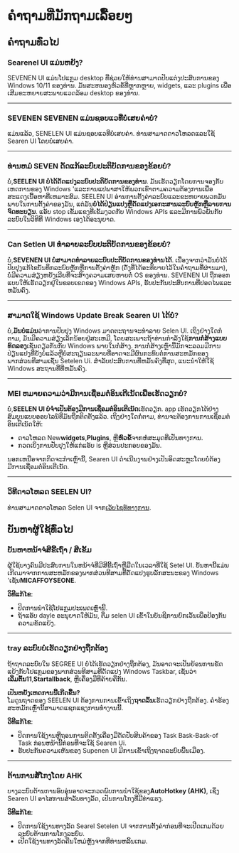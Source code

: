 # **ຄໍາຖາມທີ່ມັກຖາມເລື້ອຍໆ**

## **ຄໍາຖາມທົ່ວໄປ**

### **Searenel UI ແມ່ນຫຍັງ?**

SEVENEN UI ແມ່ນໂປແກຼມ desktop ທີ່ຊ່ວຍໃຫ້ທ່ານສາມາດປັບແຕ່ງປະສົບການຂອງ Windows 10/11 ຂອງທ່ານ. ມັນສະຫນອງຫົວຂໍ້ທີ່ຫຼາກຫຼາຍ, widgets, ແລະ plugins ເພື່ອເສີມຂະຫຍາຍສະພາບແວດລ້ອມ desktop ຂອງທ່ານ.

***

### **SEVENEN SEVENEN ແມ່ນຊອບແວທີ່ບໍ່ເສຍຄ່າບໍ?**

ແມ່ນແລ້ວ, SENELEN UI ແມ່ນຊອບແວທີ່ບໍ່ເສຍຄ່າ. ທ່ານສາມາດດາວໂຫລດແລະໃຊ້ Searen UI ໂດຍບໍ່ເສຍຄ່າ.

***

### **ທ່ານຫມໍ SEVEN ດັດແກ້ລະບົບປະຕິບັດການຂອງຂ້ອຍບໍ?**

ບໍ່,**SEELEN UI ບໍ່ໄດ້ດັດແປງລະບົບປະຕິບັດການຂອງທ່ານ**. ມັນເຮັດວຽກໂດຍການຈອງກັບເຫດການຂອງ Windows 'ແລະການແປພາສາໃຫ້ພວກເຂົາຕາມຄວາມຕ້ອງການເພື່ອສະແດງເນື້ອຫາທີ່ເຫມາະສົມ. SEELEN UI ອ່ານການຕັ້ງຄ່າລະບົບແລະຂະຫຍາຍພວກມັນພາຍໃນການຕັ້ງຄ່າຂອງມັນ, ແຕ່ມັນ**ບໍ່ໄດ້ປ່ຽນແປງຫຼືດັດແປງເອກະສານລະບົບຫຼັກຫຼືລາຍການຈົດທະບຽນ**. ແອັບ stop ເຂັ້ມແຂງທີ່ເຂັ້ມງວດກັບ Windows APIs ແລະມີການພົວພັນກັບລະບົບໃນວິທີທີ່ Windows ເອງໄດ້ອະນຸຍາດ.

***

### **Can Setlen UI ທໍາລາຍລະບົບປະຕິບັດການຂອງຂ້ອຍບໍ?**

ບໍ່,**SEVENEN UI ບໍ່ສາມາດທໍາລາຍລະບົບປະຕິບັດການຂອງທ່ານໄດ້**. ເນື່ອງຈາກວ່າມັນບໍ່ໄດ້ປັບປຸງແກ້ໄຂບັນທຶກລະບົບຫຼັກຫຼືການຕັ້ງຄ່າຫຼັກ (ດັ່ງທີ່ໄດ້ອະທິບາຍໄວ້ໃນຄໍາຖາມທີ່ຜ່ານມາ), ບໍ່ມີຄວາມສ່ຽງຫຍັງເລີຍທີ່ຈະສ້າງຄວາມເສຍຫາຍຕໍ່ OS ຂອງທ່ານ. SEVENEN UI ຖືກອອກແບບໃຫ້ເຮັດວຽກຢູ່ໃນຂອບເຂດຂອງ Windows APIs, ຮັບປະກັນປະສົບການທີ່ປອດໄພແລະຫມັ້ນຄົງ.

***

### **ສາມາດໃຊ້ Windows Update Break Searen UI ໄດ້ບໍ?**

ບໍ່,**ມັນບໍ່ແມ່ນ**ວ່າການປັບປຸງ Windows ມາດຕະຖານຈະທໍາລາຍ Selen UI. ເຖິງຢ່າງໃດກໍ່ຕາມ, ມັນມີຄວາມສ່ຽງເລັກນ້ອຍຢູ່ສະເຫມີ, ໂດຍສະເພາະຖ້າທ່ານກໍາລັງໃຊ້**ການກໍ່ສ້າງແບບທົດລອງ**ເຊັ່ນດຽວກັນກັບ Windows ພາຍໃນກໍ່ສ້າງ. ການກໍ່ສ້າງເຫຼົ່ານີ້ມັກຈະລວມມີການປ່ຽນແປງທີ່ຍັງບໍ່ແລ້ວຫຼືບໍ່ສະຖຽນລະພາບທີ່ອາດຈະມີຜົນກະທົບຕໍ່ການສະຫມັກຂອງພາກສ່ວນທີສາມເຊັ່ນ Setelen Ui. ສໍາລັບປະສົບການທີ່ຫມັ້ນຄົງທີ່ສຸດ, ແນະນໍາໃຫ້ໃຊ້ Windows ສະຖານທີ່ທີ່ຫມັ້ນຄົງ.

***

### **MEI ຫມາຍຄວາມວ່າມີການເຊື່ອມຕໍ່ອິນເຕີເນັດເພື່ອເຮັດວຽກບໍ?**

ບໍ່,**SEELEN UI ບໍ່ຈໍາເປັນຕ້ອງມີການເຊື່ອມຕໍ່ອິນເຕີເນັດ**ເຮັດວຽກ. app ເຮັດວຽກໄດ້ຢ່າງສົມບູນແບບອອບໄລນ໌ທີ່ມັນຖືກຕິດຕັ້ງແລ້ວ. ເຖິງຢ່າງໃດກໍ່ຕາມ, ທ່ານຈະຕ້ອງການການເຊື່ອມຕໍ່ອິນເຕີເນັດໃຫ້:

* ດາວໂຫລດ New**widgets**,**Plugins**, ຫຼື**ຫົວຂໍ້**ຈາກຫໍສະມຸດທີ່ເປັນທາງການ.
* ກວດເບິ່ງການປັບປຸງໃຫ້ແກ່ແອັບ is ຫຼືສ່ວນປະກອບຂອງມັນ.

ນອກເຫນືອຈາກກິດຈະກໍາເຫຼົ່ານີ້, Searen UI ດໍາເນີນງານຢ່າງເປັນອິດສະຫຼະໂດຍບໍ່ຕ້ອງມີການເຊື່ອມຕໍ່ອິນເຕີເນັດ.

***

### **ວິທີດາວໂຫລດ SEELEN UI?**

ທ່ານສາມາດດາວໂຫລດ Selen UI ຈາກ[ເວັບໄຊທ໌ທາງການ](https://seelen.io).

## **ບັນຫາຜູ້ໃຊ້ທົ່ວໄປ**

### **ບັນຫາຫນ້າຈໍສີຂີ້ເຖົ່າ / ສີເຂັ້ມ**

ຜູ້ໃຊ້ບາງຄົນມີປະສົບການໃນຫນ້າຈໍທີ່ມີສີຂີ້ເຖົ່າຫຼືມືດໃນເວລາທີ່ໃຊ້ Setel UI. ບັນຫານີ້ແມ່ນເກີດມາຈາກການສະຫມັກຂອງພາກສ່ວນທີສາມທີ່ດັດແປງຮູບລັກສະນະຂອງ Windows 'ເຊັ່ນ**MICAFFOYSEONE**.

**ວິທີແກ້ໄຂ**:

* ປິດການນໍາໃຊ້ໂປແກຼມປະເພດເຫຼົ່ານີ້.
* ຖ້າແອັບ dayle ອະນຸຍາດໃຫ້ມັນ, ຕື່ມ selen UI ເຂົ້າໃນບັນຊີການຍົກເວັ້ນເພື່ອປ້ອງກັນຄວາມຂັດແຍ້ງ.

***

### **tray ລະບົບບໍ່ເຮັດວຽກຢ່າງຖືກຕ້ອງ**

ຖ້າຖາດລະບົບໃນ SEGREE UI ບໍ່ໄດ້ເຮັດວຽກຢ່າງຖືກຕ້ອງ, ມັນອາດຈະເປັນຍ້ອນການຂັດແຍ້ງກັບໂປແກຼມຂອງພາກສ່ວນທີສາມທີ່ດັດແປງ Windows Taskbar, ເຊັ່ນວ່າ**ເລີ່ມຕົ້ນ11**,**Startallback**, ຫຼືເຄື່ອງມືທີ່ຄ້າຍຄືກັນ.

**ເປັນຫຍັງເຫດການນີ້ເກີດຂື້ນ?**\
ໂມດູນຖາດຂອງ SEELEN UI ຕ້ອງການການເຂົ້າເຖິງ**ຖາດລົ້ນ**ເຮັດວຽກຢ່າງຖືກຕ້ອງ. ຄໍາຮ້ອງສະຫມັກເຫຼົ່ານີ້ສາມາດແຊກແຊງການທໍາງານນີ້.

**ວິທີແກ້ໄຂ**:

* ປິດການໃຊ້ງານຫຼືຖອນການຕິດຕັ້ງເຄື່ອງມືດັດປັບສິນຄ້າຂອງ Task Bask-Bask-of Task ກ່ອນຫນ້ານີ້ກ່ອນທີ່ຈະໃຊ້ Searen Ui.
* ຮັບປະກັນຄວາມເຫັນຂອງ Supenen UI ມີການເຂົ້າເຖິງຖາດລະບົບພື້ນເມືອງ.

***

### **ຕ້ານການສໍ້ໂກງໂດຍ AHK**

ບາງລະບົບຕ້ານການອົບອຸ່ນອາດຈະກວດພົບການນໍາໃຊ້ຂອງ**AutoHotkey (AHK)**, ເຊິ່ງ Searen UI ອາໄສການສໍາລັບທາງລັດ, ເປັນການໂກງທີ່ມີທ່າແຮງ.

**ວິທີແກ້ໄຂ**:

* ປິດການໃຊ້ງານທາງລັດ Searel Setelen UI ຈາກການຕັ້ງຄ່າກ່ອນທີ່ຈະເປີດເກມດ້ວຍລະບົບຕ້ານການໂກງລະບົບ.
* ເປີດໃຊ້ງານທາງລັດຄືນໃຫມ່ຫຼັງຈາກທີ່ທ່ານຫລິ້ນເກມ.
